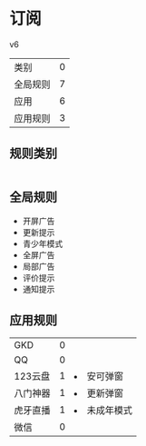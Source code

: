 # 订阅

v6

|||
| - |:-:|
|类别|0|
|全局规则|7|
|应用|6|
|应用规则|3|

## 规则类别

|||
| - |:-:|


## 全局规则

- 开屏广告
- 更新提示
- 青少年模式
- 全屏广告
- 局部广告
- 评价提示
- 通知提示

## 应用规则

||||
| - |:-:|-|
|GKD|0||
|QQ|0||
|123云盘|1|<li>安可弹窗|
|八门神器|1|<li>更新弹窗|
|虎牙直播|1|<li>未成年模式|
|微信|0||
